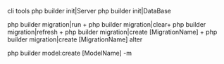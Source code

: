 cli tools
php builder init|Server
php builder init|DataBase


php builder migration|run +
php builder migration|clear+
php builder migration|refresh +
php builder migration|create [MigrationName] +
php builder migration|create [MigrationName] alter

php builder model:create [ModelName] -m